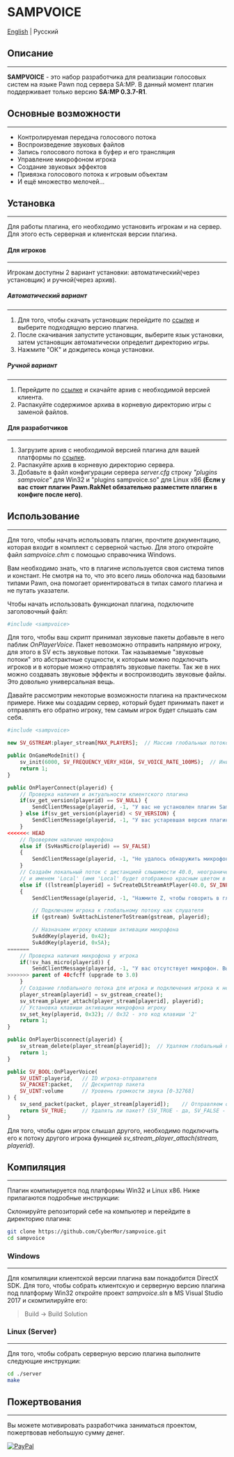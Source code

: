 # **SAMPVOICE**

[English](https://github.com/CyberMor/sampvoice/blob/master/README.md) | Русский

## Описание
---------------------------------
**SAMPVOICE** - это набор разработчика для реализации голосовых систем на языке Pawn под сервера SA:MP. В данный момент плагин поддерживает только версию **SA:MP 0.3.7-R1**.

## Основные возможности
---------------------------------
* Контролируемая передача голосового потока
* Воспроизведение звуковых файлов
* Запись голосового потока в буфер и его трансляция
* Управление микрофоном игрока
* Создание звуковых эффектов
* Привязка голосового потока к игровым объектам
* И ещё множество мелочей...

## Установка
---------------------------------
Для работы плагина, его необходимо установить игрокам и на сервер. Для этого есть серверная и клиентская версии плагина.

#### Для игроков
---------------------------------
Игрокам доступны 2 вариант установки: автоматический(через установщик) и ручной(через архив).

##### Автоматический вариант
---------------------------------
1. Для того, чтобы скачать установщик перейдите по [ссылке](https://github.com/CyberMor/sampvoice/releases) и выберите подходящую версию плагина.
2. После скачивания запустите установщик, выберите язык установки, затем установщик автоматически определит директорию игры.
3. Нажмите "ОК" и дождитесь конца установки.

##### Ручной вариант
---------------------------------
1. Перейдите по [ссылке](https://github.com/CyberMor/sampvoice/releases) и скачайте архив с необходимой версией клиента.
2. Распакуйте содержимое архива в корневую директорию игры с заменой файлов.

#### Для разработчиков
---------------------------------
1. Загрузите архив с необходимой версией плагина для вашей платформы по [ссылке](https://github.com/CyberMor/sampvoice/releases).
2. Распакуйте архив в корневую директорию сервера.
3. Добавьте в файл конфигурации сервера *server.cfg* строку *"plugins sampvoice"* для Win32 и "plugins sampvoice.so" для Linux x86 **(Если у вас стоит плагин Pawn.RakNet обязательно разместите плагин в конфиге после него)**.

## Использование
---------------------------------
Для того, чтобы начать использовать плагин, прочтите документацию, которая входит в комплект с серверной частью. Для этого откройте файл *sampvoice.chm* с помощью справочника Windows.

Вам необходимо знать, что в плагине используется своя система типов и констант. Не смотря на то, что это всего лишь оболочка над базовыми типами Pawn, она помогает ориентироваться в типах самого плагина и не путать указатели.

Чтобы начать использовать функционал плагина, подключите заголовочный файл:
```php
#include <sampvoice>
```

Для того, чтобы ваш скрипт принимал звуковые пакеты добавьте в него паблик *OnPlayerVoice*. Пакет невозможно отправить напрямую игроку, для этого в SV есть звуковые потоки. Так называемые "звуковые потоки" это абстрактные сущности, к которым можно подключать игроков и в которые можно отправлять звуковые пакеты. Так же в них можно создавать звуковые эффекты и воспроизводить звуковые файлы. Это довольно универсальная вещь.

Давайте рассмотрим некоторые возможности плагина на практическом примере. Ниже мы создадим сервер, который будет принимать пакет и отправлять его обратно игроку, тем самым игрок будет слышать сам себя.
```php
#include <sampvoice>

new SV_GSTREAM:player_stream[MAX_PLAYERS];  // Массив глобальных потоков для каждого игрока

public OnGameModeInit() {
    sv_init(6000, SV_FREQUENCY_VERY_HIGH, SV_VOICE_RATE_100MS);  // Инициализируем настройки плагина
    return 1;
}

public OnPlayerConnect(playerid) {
    // Проверка наличия и актуальности клиентского плагина
    if(sv_get_version(playerid) == SV_NULL) {
        SendClientMessage(playerid, -1, "У вас не установлен плагин SampVoice.");
    } else if(sv_get_version(playerid) < SV_VERSION) {
        SendClientMessage(playerid, -1, "У вас устаревшая версия плагина, возможна несовместимость. Обновите её.");
    }
<<<<<<< HEAD
    // Проверяем наличие микрофона
    else if (SvHasMicro(playerid) == SV_FALSE)
    {
        SendClientMessage(playerid, -1, "Не удалось обнаружить микрофон.");
    }
    // Создаём локальный поток с дистанцией слышимости 40.0, неограниченным количеством слушателей
    // и именем 'Local' (имя 'Local' будет отображено красным цветом в speakerlist'е у игроков)
    else if ((lstream[playerid] = SvCreateDLStreamAtPlayer(40.0, SV_INFINITY, playerid, 0xff0000ff, "Local")))
    {
        SendClientMessage(playerid, -1, "Нажмите Z, чтобы говорить в глобальный чат и B, чтобы говорить в локальный чат.");

        // Подключаем игрока к глобальному потоку как слушателя
        if (gstream) SvAttachListenerToStream(gstream, playerid);

        // Назначаем игроку клавиши активации микрофона
        SvAddKey(playerid, 0x42);
        SvAddKey(playerid, 0x5A);
=======
    // Проверка наличия микрофона у игрока
    if(!sv_has_micro(playerid)) {
        SendClientMessage(playerid, -1, "У вас отсутствует микрофон. Вы можете слышать, но не сможете общаться.");
>>>>>>> parent of 40cfcff (upgrade to 3.0)
    }
    // Создание глобального потока для игрока и подключения игрока к нему
    player_stream[playerid] = sv_gstream_create();
    sv_stream_player_attach(player_stream[playerid], playerid);
    // Установка клавиши активации микрофона игроку
    sv_set_key(playerid, 0x32); // 0x32 - это код клавиши '2'
    return 1;
}

public OnPlayerDisconnect(playerid) {
    sv_stream_delete(player_stream[playerid]);  // Удаляем глобальный поток игрока
    return 1;
}

public SV_BOOL:OnPlayerVoice(
    SV_UINT:playerid,   // ID игрока-отправителя
    SV_PACKET:packet,   // Дескриптор пакета
    SV_UINT:volume      // Уровень громкости звука [0-32768]
) {
    sv_send_packet(packet, player_stream[playerid]);    // Отправляем обратно игроку
	return SV_TRUE;     // Удалять ли пакет? (SV_TRUE - да, SV_FALSE - нет)
}
```
Для того, чтобы один игрок слышал другого, необходимо подключить его к потоку другого игрока функцией *sv_stream_player_attach(stream, playerid)*.

## Компиляция
---------------------------------
Плагин компилируется под платформы Win32 и Linux x86.
Ниже прилагаются подробные инструкции:

Склонируйте репозиторий себе на компьютер и перейдите в директорию плагина:
```sh
git clone https://github.com/CyberMor/sampvoice.git
cd sampvoice
```

### Windows
---------------------------------
Для компиляции клиентской версии плагина вам понадобится DirectX SDK. Для того, чтобы собрать клиентскую и серверную версию плагина под платформу Win32 откройте проект *sampvoice.sln* в MS Visual Studio 2017 и скомпилируйте его:
> Build -> Build Solution

### Linux (Server)
---------------------------------
Для того, чтобы собрать серверную версию плагина выполните следующие инструкции:
```sh
cd ./server
make
```


## Пожертвования
---------------------------------
Вы можете мотивировать разработчика заниматься проектом, пожертвовав небольшую сумму денег.

[![PayPal](https://cdn1.savepice.ru/uploads/2019/1/13/63100462276ba15752b3a1f7f1a9a8b9-full.png)](https://paypal.me/sampvoice)

